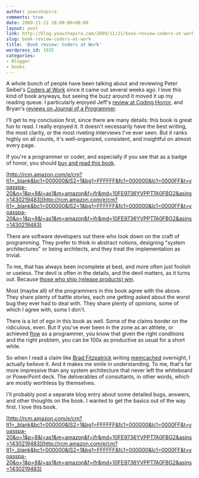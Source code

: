 ```yaml
---
author: yoavshapira
comments: true
date: 2009-11-21 18:09:00+00:00
layout: post
link: http://blog.yoavshapira.com/2009/11/21/book-review-coders-at-work/
slug: book-review-coders-at-work
title: 'Book review: Coders at Work'
wordpress_id: 1635
categories:
- Blogger
- books
---
```


A whole bunch of people have been talking about and reviewing Peter Seibel's [Coders at Work](http://www.amazon.com/gp/product/1430219483?ie=UTF8&tag=yoasspa-20&linkCode=as2&camp=1789&creative=390957&creativeASIN=1430219483) since it came out several weeks ago.  I love this kind of book anyways, but seeing the buzz around it moved it up my reading queue.  I particularly enjoyed Jeff's [review at Coding Horror](http://www.codinghorror.com/blog/archives/001305.html), and Bryan's [reviews on Journal of a Programmer](http://bryanpendleton.blogspot.com/2009/11/coders-at-work-brendan-eich.html).  
  
I'll get to my conclusion first, since there are many details: this book is great fun to read.  I really enjoyed it.  It doesn't necessarily have the best writing, the most clarity, or the most riveting interviews I've ever seen.  But it ranks highly on all counts, it's well-organized, consistent, and insightful on almost every page.  
  
If you're a programmer or coder, and especially if you see that as a badge of honor, you should [buy and read this book](http://www.amazon.com/gp/product/1430219483?ie=UTF8&tag=yoasspa-20&linkCode=as2&camp=1789&creative=390957&creativeASIN=1430219483).  
  
[http://rcm.amazon.com/e/cm?lt1=_blank&bc1=000000&IS2=1&bg1=FFFFFF&fc1=000000&lc1=0000FF&t=yoasspa-20&o=1&p=8&l=as1&m=amazon&f=ifr&md=10FE9736YVPPT7A0FBG2&asins=1430219483](http://rcm.amazon.com/e/cm?lt1=_blank&bc1=000000&IS2=1&bg1=FFFFFF&fc1=000000&lc1=0000FF&t=yoasspa-20&o=1&p=8&l=as1&m=amazon&f=ifr&md=10FE9736YVPPT7A0FBG2&asins=1430219483)  
  
  
There are software developers out there who look down on the craft of programming.  They prefer to think in abstract notions, designing "system architectures" or being architects, and they treat the implementation as trivial.  
  
To me, that has always been incomplete at best, and more often just foolish or useless.  The devil is often in the details, and the devil matters, as it turns out.  Because [those who ship (release products) win](http://diveintomark.org/archives/2009/11/02/why-do-we-have-an-img-element).  
  
Most (maybe all) of the programmers in this book agree with the above.  They share plenty of battle stories, each one getting asked about the worst bug they ever had to deal with.  They share plenty of opinions, some of which I agree with, some I don't.  
  
There is a lot of ego in this book as well.  Some of the claims border on the ridiculous, even.  But if you've ever been in the zone as an athlete, or achieved [flow](http://www.amazon.com/Flow-Psychology-Experience-Mihaly-Csikszentmihalyi/dp/0060920432) as a programmer, you know that given the right conditions and the right problem, you can be 100x as productive as usual for a short while.  
  
So when I read a claim like [Brad Fitzpatrick](http://www.bradfitz.com/) writing [memcached](http://memcached.org/) overnight, I actually believe it.  And it makes me smile in understanding.  To me, that's far more impressive than any system architecture that never left the whiteboard or PowerPoint deck.  The deliverables of consultants, in other words, which are mostly worthless by themselves.  
  
I'll probably post a separate blog entry about some detailed bugs, answers, and other thoughts on the book.  I wanted to get the basics out of the way first.  I love this book.  
  
[http://rcm.amazon.com/e/cm?lt1=_blank&bc1=000000&IS2=1&bg1=FFFFFF&fc1=000000&lc1=0000FF&t=yoasspa-20&o=1&p=8&l=as1&m=amazon&f=ifr&md=10FE9736YVPPT7A0FBG2&asins=1430219483](http://rcm.amazon.com/e/cm?lt1=_blank&bc1=000000&IS2=1&bg1=FFFFFF&fc1=000000&lc1=0000FF&t=yoasspa-20&o=1&p=8&l=as1&m=amazon&f=ifr&md=10FE9736YVPPT7A0FBG2&asins=1430219483)
